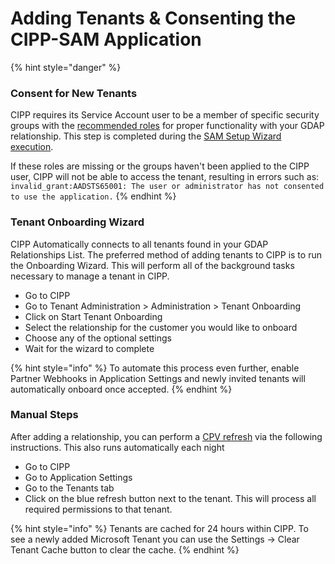 # Adding Tenants & Consenting the CIPP-SAM Application

{% hint style="danger" %}
### Consent for New Tenants

CIPP requires its Service Account user to be a member of specific security groups with the [recommended roles](../gdap/recommended-roles.md) for proper functionality with your GDAP relationship. This step is completed during the [SAM Setup Wizard execution](../../user-documentation/cipp/sam-setup-wizard.md).

If these roles are missing or the groups haven't been applied to the CIPP user, CIPP will not be able to access the tenant, resulting in errors such as: `invalid_grant:AADSTS65001: The user or administrator has not consented to use the application.`
{% endhint %}

### Tenant Onboarding Wizard

CIPP Automatically connects to all tenants found in your GDAP Relationships List. The preferred method of adding tenants to CIPP is to run the Onboarding Wizard. This will perform all of the background tasks necessary to manage a tenant in CIPP.

* Go to CIPP
* Go to Tenant Administration > Administration > Tenant Onboarding
* Click on Start Tenant Onboarding
* Select the relationship for the customer you would like to onboard
* Choose any of the optional settings
* Wait for the wizard to complete

{% hint style="info" %}
To automate this process even further, enable Partner Webhooks in Application Settings and newly invited tenants will automatically onboard once accepted.
{% endhint %}

### Manual Steps

After adding a relationship, you can perform a [CPV refresh](../../troubleshooting/troubleshooting-instructions/refreshing-a-specific-tenants-permissions-via-cpv-api.md) via the following instructions. This also runs automatically each night

* Go to CIPP
* Go to Application Settings
* Go to the Tenants tab
* Click on the blue refresh button next to the tenant. This will process all required permissions to that tenant.

{% hint style="info" %}
Tenants are cached for 24 hours within CIPP. To see a newly added Microsoft Tenant you can use the Settings -> Clear Tenant Cache button to clear the cache.
{% endhint %}
